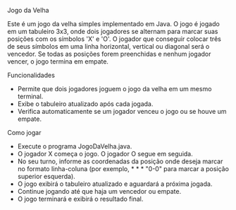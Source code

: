 Jogo da Velha

Este é um jogo da velha simples implementado em Java. O jogo é jogado em um tabuleiro 3x3, onde dois jogadores se alternam para marcar suas posições com os símbolos 'X' e 'O'. O jogador que conseguir colocar três de seus símbolos em uma linha horizontal, vertical ou diagonal será o vencedor. Se todas as posições forem preenchidas e nenhum jogador vencer, o jogo termina em empate.

Funcionalidades

* Permite que dois jogadores joguem o jogo da velha em um mesmo terminal.
* Exibe o tabuleiro atualizado após cada jogada.
* Verifica automaticamente se um jogador venceu o jogo ou se houve um empate.

Como jogar

* Execute o programa JogoDaVelha.java.
* O jogador X começa o jogo. O jogador O segue em seguida.
* No seu turno, informe as coordenadas da posição onde deseja marcar no formato linha-coluna (por exemplo, * * * "0-0" para marcar a posição superior esquerda).
* O jogo exibirá o tabuleiro atualizado e aguardará a próxima jogada.
* Continue jogando até que haja um vencedor ou empate.
* O jogo terminará e exibirá o resultado final.

